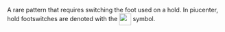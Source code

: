 A rare pattern that requires switching the foot used on a hold. In piucenter, hold footswitches are denoted with the <img src="/images/arrows-hint/arrow_center_either.png" style="height: 2em; vertical-align: middle; display: inline"> symbol.